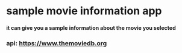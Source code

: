 # sample movie information app  
#### it can give you a sample information about the movie you selected 
### api: https://www.themoviedb.org

